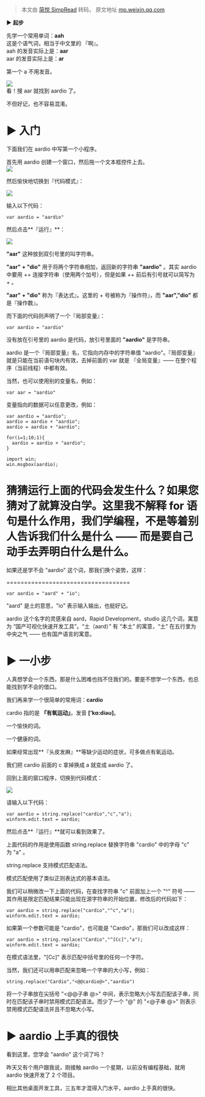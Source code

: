 > 本文由 [简悦 SimpRead](http://ksria.com/simpread/) 转码， 原文地址 [mp.weixin.qq.com](https://mp.weixin.qq.com/s?__biz=MzA3Njc1MDU0OQ==&mid=2650932993&idx=1&sn=5b262c8f07fc4b571744b7606939431f&chksm=84aa2cbbb3dda5adb705502eeb0cabb393846ebd62140316eb023a92213cd72c6c9cd94c4026&cur_album_id=2209804829378543621&scene=189#wechat_redirect)

**▶** **起步**  

先学一个常用单词：**aah**   
这是个语气词，相当于中文里的 『啊』。  
aah 的发音实际上是：**aar**   
aar 的发音实际上是：**ar**

第一个 a 不用发音。  

![](https://mmbiz.qpic.cn/sz_mmbiz_png/8Bia8Vd22gBMpxnwowxEOYpovxKVY2icvOuJT6uTWZ6y8HUOOP7CScjlUa697LgeCqM6tGsplHePO9wPROLM64kg/640?wx_fmt=png)  
看！搜 aar 就找到 aardio 了。

不但好记，也不容易混淆。  

**▶** **入门**
============

  
下面我们在 aardio 中写第一个小程序。

首先用 aardio 创建一个窗口，然后拖一个文本框控件上去。  
![](https://mmbiz.qpic.cn/sz_mmbiz_gif/8Bia8Vd22gBPeWr7vjHvIe68hlMvngDxCwnBW67n4YVqedWr2e9shaduQdaLSsJuskIbw6rRdicN4FXTvvugDtRQ/640?wx_fmt=gif&wxfrom=5&wx_lazy=1&wx_co=1)

然后愉快地切换到『代码模式』：  

![](https://mmbiz.qpic.cn/sz_mmbiz_gif/8Bia8Vd22gBMpxnwowxEOYpovxKVY2icvODxm3icE6UxXaGg4979TZbv8F6VpicJc1kdCypFQ3HLuf1jjkcuV3I5UQ/640?wx_fmt=gif)

输入以下代码：

```
var aardio = "aardio"
```

  
然后点击**『运行』**：  

![](https://mmbiz.qpic.cn/sz_mmbiz_gif/8Bia8Vd22gBMpxnwowxEOYpovxKVY2icvOXWDWkLkXQUV9icFkvh4gPPJ3KCEgwooEET8kiaea0qPbzmVW43hwyANA/640?wx_fmt=gif)

**"aar"** 这种放到双引号里的叫字符串。  

**"aar" + "dio"** 用于将两个字符串相加，返回新的字符串 **"aardio"** 。其实 aardio 中要用 ++ 连接字符串（使用两个加号），但是如果 ++ 前后有引号就可以简写为 + 。

**"aar" + "dio"** 称为『表达式』。这里的 + 号被称为『操作符』，而 **"aar","dio"** 都是『操作数』。

而下面的代码则声明了一个『局部变量』：

```
var aardio = "aardio"
```

没有放在引号里的 aardio 是代码，放引号里面的 ****"aardio"**** 是字符串。

aardio 是一个『局部变量』名，它指向内存中的字符串值 "aardio"。『局部变量』就是只能在当前语句块内有效，去掉前面的 var 就是 『全局变量』—— 在整个程序（当前线程）中都有效。

当然，也可以使用别的变量名，例如：

```
var aar = "aardio"
```

  
变量指向的数据可以任意更改，例如：

```
var aardio = "aardio";
aardio = aardio + "aardio";
aardio = aardio + "aardio";

for(i=1;10;1){
  aardio = aardio + "aardio";
}

import win;
win.msgbox(aardio);
```

  
猜猜运行上面的代码会发生什么？如果您猜对了就算没白学。这里我不解释 for 语句是什么作用，我们学编程，不是等着别人告诉我们什么是什么 —— 而是要自己动手去弄明白什么是什么。
===========================================================================================

如果还是学不会 "aardio" 这个词，那我们换个姿势，这样：  

===================================

```
var aardio = "aard" + "io";
```

  
"aard" 是土的意思，"io" 表示输入输出，也挺好记。 

aardio 这个名字的灵感来自 aard，Rapid Development，studio 这几个词，寓意为 “国产可视化快速开发工具”。“土（aard）” 有 “本土” 的寓意，“土” 在五行里为中央之气 —— 也有国产语言的寓意。

**▶** **一小步**
=============

  
人真想学会一个东西，那是什么困难也挡不住我们的。要是不想学一个东西，也总能找到学不会的借口。  

我们再来学一个很简单的常用词：**cardio** 

cardio 指的是 **『有氧运动』**，发音 **['kɑ:diəʊ]**。  

一个愉快的词。

一个健康的词。

如果经常出现**『头皮发麻』**等缺少运动的症状，可多做点有氧运动。  

我们把 cardio 前面的 c 拿掉换成 a 就变成 aardio 了。

回到上面的窗口程序，切换到代码模式：  

![](https://mmbiz.qpic.cn/sz_mmbiz_gif/8Bia8Vd22gBMpxnwowxEOYpovxKVY2icvO1lyIZiceJd6hoJgYD0xDvwG8EL5hP1jZgWOuU3m5osicRicF2N9OcbNZQ/640?wx_fmt=gif)

请输入以下代码：

```
var aardio = string.replace("cardio","c","a"); 
winform.edit.text = aardio;
```

  
然后点击**『运行』**就可以看到效果了。

上面代码的作用是使用函数 string.replace 替换字符串 "cardio" 中的字母 "c" 为 "a" 。  

string.replace 支持模式匹配语法。

模式匹配使用了类似正则表达式的基本语法。

我们可以稍微改一下上面的代码，在查找字符串 "c" 前面加上一个 "^" 符号 —— 其作用是限定匹配结果只能出现在源字符串的开始位置，修改后的代码如下：

```
var aardio = string.replace("cardio","^c","a"); 
winform.edit.text = aardio;
```

  
如果第一个参数可能是 "cardio"，也可能是 "Cardio"，那我们可以改成这样：

```
var aardio = string.replace("Cardio","^[Cc]","a"); 
winform.edit.text = aardio;
```

  
在模式语法里，"[Cc]" 表示匹配中括号里的任何一个字符。  

当然，我们还可以用串匹配来忽略一个字串的大小写，例如：

```
string.replace("Cardio","<@@cardio@>","aardio")
```

将一个子串放在尖括号 "<@@子串 @>" 中间，表示忽略大小写去匹配该子串，同时在匹配该子串时禁用模式匹配语法。而少了一个 "@" 的 "<@子串 @>" 则表示禁用模式匹配语法并且不忽略大小写。  

**▶** **aardio 上手真的很快**
=======================

看到这里，您学会 "aardio" 这个词了吗？

昨天又有个用户跟我说，刚接触 aardio 一个星期，以前没有编程基础，就用 aardio 快速开发了 2 个项目。  

相比其他桌面开发工具，三五年才混得入门水平，aardio 上手真的很快。
